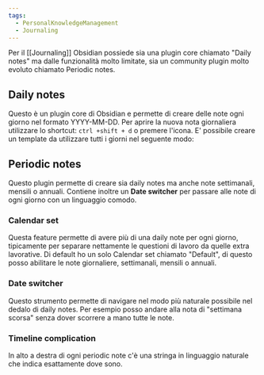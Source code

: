 ```yaml
---
tags:
  - PersonalKnowledgeManagement
  - Journaling
---
```



Per il [[Journaling]] Obsidian possiede sia una plugin core chiamato "Daily notes" ma dalle funzionalità molto limitate, sia un community plugin molto evoluto chiamato Periodic notes.

## Daily notes
Questo è un plugin core di Obsidian e permette di creare delle note ogni giorno nel formato YYYY-MM-DD.
Per aprire la nuova nota giornaliera utilizzare lo shortcut: `ctrl +shift + d` o premere l'icona.
E' possibile creare un template da utilizzare tutti i giorni nel seguente modo:



## Periodic notes
Questo plugin permette di creare sia daily notes ma anche note settimanali, mensili o annuali.
Contiene inoltre un **Date switcher** per passare alle note di ogni giorno con un linguaggio comodo.

### Calendar set
Questa feature permette di avere più di una daily note per ogni giorno, tipicamente per separare nettamente le questioni di lavoro da quelle extra lavorative.
Di default ho un solo Calendar set chiamato "Default", di questo posso abilitare le note giornaliere, settimanali, mensili o annuali.

### Date switcher
Questo strumento permette di navigare nel modo più naturale possibile nel dedalo di daily notes. Per esempio posso andare alla nota di "settimana scorsa" senza dover scorrere a mano tutte le note.
### Timeline complication
In alto a destra di ogni periodic note c'è una stringa in linguaggio naturale che indica esattamente dove sono.

